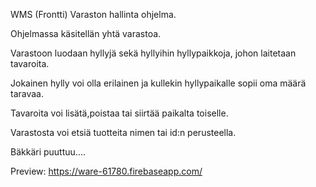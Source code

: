 WMS (Frontti)
Varaston hallinta ohjelma.

Ohjelmassa käsitellän yhtä varastoa.

Varastoon luodaan hyllyjä sekä hyllyihin hyllypaikkoja, johon laitetaan tavaroita.

Jokainen hylly voi olla erilainen ja kullekin hyllypaikalle sopii oma määrä taravaa.

Tavaroita voi lisätä,poistaa tai siirtää paikalta toiselle.

Varastosta voi etsiä tuotteita nimen tai id:n perusteella.

Bäkkäri puuttuu....

Preview: https://ware-61780.firebaseapp.com/
